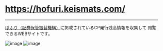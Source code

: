 # https://hofuri.keismats.com/
---
[ほふり（証券保管振替機構）](https://www.jasdec.com/description/cp/cpmei.html?hakkoushaMei=&isinCode=&boshuuKubun=&hoshouKubun=&s=true)に掲載されているCP発行残高情報を収集して
閲覧できるWEBサイトです。

![image](https://github.com/k-matsumoto-214/hofuricp-fe/assets/91876695/cd1adc13-5042-4f54-aace-df9af79405df)
![image](https://github.com/k-matsumoto-214/hofuricp-fe/assets/91876695/47c956cf-4e74-4ee7-943e-0a5d6d559081)
